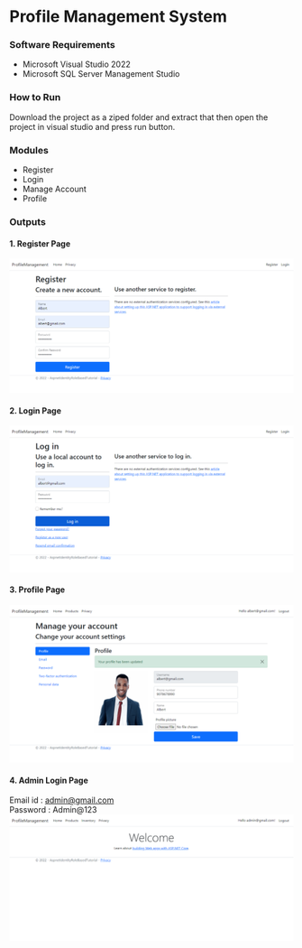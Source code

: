 # Profile Management System
### Software Requirements
* Microsoft Visual Studio 2022
* Microsoft SQL Server Management Studio
### How to Run 
Download the project as a ziped folder and extract that then open the project in visual studio and press run button.
### Modules
* Register
* Login
* Manage Account
* Profile
### Outputs
#### 1. Register Page
![Alt Text](Register.png)
#### 2. Login Page
![Alt Text](Login.png)
#### 3. Profile Page
![Alt Text](Profile.png)
#### 4. Admin Login Page   
Email id : admin@gmail.com  
Password : Admin@123
![Alt Text](AdminLogin.png)

